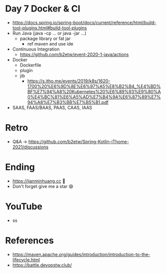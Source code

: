 # Day 7 Docker & CI
* https://docs.spring.io/spring-boot/docs/current/reference/html/build-tool-plugins.html#build-tool-plugins
* Run Java (java -cp ... or java -jar ...)
  * package library or fat jar
    * ref maven and use ide
* Continuous Integration
  * https://github.com/b2etw/event-2020-1-java/actions
* Docker
  * Dockerfile
  * plugin
  * jib
    * https://s.itho.me/events/2019/k8s/1620-1700%20%E6%9D%8E%E6%97%A5%E8%B2%B4_%E4%BD%BF%E7%94%A8%20Kubernetes%20%E6%89%93%E9%80%A0%E4%BC%81%E6%A5%AD%E7%B4%9A%E6%87%89%E7%94%A8%E7%B3%BB%E7%B5%B1.pdf
* SAAS, FAAS/BAAS, PAAS, CAAS, IAAS

# Retro
* Q&A -> https://github.com/b2etw/Spring-Kotlin-iThome-2021/discussions

# Ending
* https://jianminhuang.cc 🌈
* Don't forget give me a star 😄

# YouTube
* ss

# References
* https://maven.apache.org/guides/introduction/introduction-to-the-lifecycle.html
* https://battle.devopstw.club/
